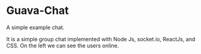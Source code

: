 # Guava-Chat
A simple example chat.


It is a simple group chat implemented with Node Js, socket.io, ReactJs, and CSS.
On the left we can see the users online.
